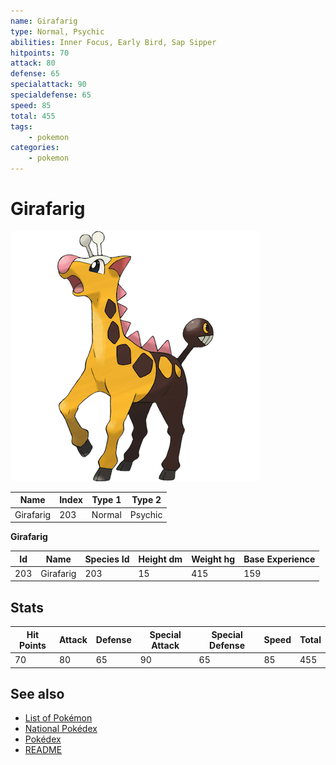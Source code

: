 ```yaml
---
name: Girafarig
type: Normal, Psychic
abilities: Inner Focus, Early Bird, Sap Sipper
hitpoints: 70
attack: 80
defense: 65
specialattack: 90
specialdefense: 65
speed: 85
total: 455
tags:
    - pokemon
categories:
    - pokemon
---
```


# Girafarig


![Girafarig](images/203.png)

| **Name** | **Index** | **Type 1** | **Type 2** |
|----|----|----|----|
| Girafarig | 203 | Normal | Psychic  |

**Girafarig** 




| **Id** | **Name** | **Species Id** | **Height dm** | **Weight hg** | **Base Experience** |
|--------|----------|----------------|------------|------------|---------------------|
| 203 | Girafarig | 203 | 15 | 415 | 159 |



## Stats

| **Hit Points** | **Attack** | **Defense** | **Special Attack** | **Special Defense** | **Speed** | **Total** |
|----------------|------------|-------------|--------------------|---------------------|-----------|-----------|
| 70 | 80 | 65 | 90 | 65 | 85 | 455 |

## See also

- [List of Pokémon](../pokemon.md)
- [National Pokédex](../national_pokedex.md)
- [Pokédex](../pokedex.md)
- [README](../README.md)
